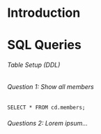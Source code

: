 # Introduction

# SQL Queries

###### Table Setup (DDL)

###### Question 1: Show all members 

    SELECT * FROM cd.members;

###### Questions 2: Lorem ipsum...



